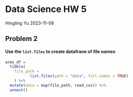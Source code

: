Data Science HW 5
================
Hingling Yu
2023-11-08

## Problem 2

#### Use the `list.files` to create datafrane of file names

``` r
arms_df = 
  tibble(
    file_path = 
           list.files(path = "data", full.names = TRUE)
    ) %>% 
  mutate(data = map(file_path, read_csv)) %>% 
  unnest()
```
